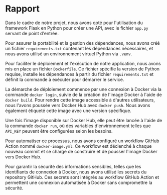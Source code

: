 # Rapport

Dans le cadre de notre projet, nous avons opté pour l'utilisation du framework Flask en Python pour créer une API, avec le fichier `app.py` servant de point d'entrée.

Pour assurer la portabilité et la gestion des dépendances, nous avons créé un fichier `requirements.txt` contenant les dépendances nécessaires, et nous avons utilisé un environnement virtuel Python via `.venv`.

Pour faciliter le déploiement et l'exécution de notre application, nous avons mis en place un fichier `Dockerfile`. Ce fichier spécifie la version de Python requise, installe les dépendances à partir du fichier `requirements.txt` et définit la commande à exécuter pour démarrer le service.

La démarche de déploiement commence par une connexion à Docker via la commande `docker login`, suivie de la création de l'image Docker à l'aide de `docker build`. Pour rendre cette image accessible à d'autres utilisateurs, nous l'avons poussée vers Docker Hub avec `docker push`. Nous avons également étiqueté cette image avec une version spécifique.

Une fois l'image disponible sur Docker Hub, elle peut être lancée à l'aide de la commande `docker run`, où des variables d'environnement telles que `API_KEY` peuvent être configurées selon les besoins.

Pour automatiser ce processus, nous avons configuré un workflow GitHub Action nommé `docker-image.yml`. Ce workflow est déclenché à chaque nouveau commit et se charge de construire et de pousser l'image Docker vers Docker Hub.

Pour garantir la sécurité des informations sensibles, telles que les identifiants de connexion à Docker, nous avons utilisé les secrets du repository GitHub. Ces secrets sont intégrés au workflow GitHub Action et permettent une connexion automatisée à Docker sans compromettre la sécurité.

